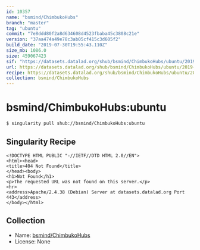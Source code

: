 ```yaml
---
id: 10357
name: "bsmind/ChimbukoHubs"
branch: "master"
tag: "ubuntu"
commit: "7e8ddd80f2a8d634608d4523fbaba45c3808c21e"
version: "37aa474a49e78c3ab05cf415c3d605f2"
build_date: "2019-07-30T19:55:43.110Z"
size_mb: 1086.0
size: 459067423
sif: "https://datasets.datalad.org/shub/bsmind/ChimbukoHubs/ubuntu/2019-07-30-7e8ddd80-37aa474a/37aa474a49e78c3ab05cf415c3d605f2.sif"
url: https://datasets.datalad.org/shub/bsmind/ChimbukoHubs/ubuntu/2019-07-30-7e8ddd80-37aa474a/
recipe: https://datasets.datalad.org/shub/bsmind/ChimbukoHubs/ubuntu/2019-07-30-7e8ddd80-37aa474a/Singularity
collection: bsmind/ChimbukoHubs
---
```


# bsmind/ChimbukoHubs:ubuntu

```bash
$ singularity pull shub://bsmind/ChimbukoHubs:ubuntu
```

## Singularity Recipe

```singularity
<!DOCTYPE HTML PUBLIC "-//IETF//DTD HTML 2.0//EN">
<html><head>
<title>404 Not Found</title>
</head><body>
<h1>Not Found</h1>
<p>The requested URL was not found on this server.</p>
<hr>
<address>Apache/2.4.38 (Debian) Server at datasets.datalad.org Port 443</address>
</body></html>
```

## Collection

 - Name: [bsmind/ChimbukoHubs](https://github.com/bsmind/ChimbukoHubs)
 - License: None

